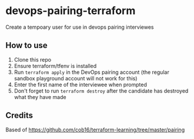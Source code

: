 # devops-pairing-terraform
Create a tempoary user for use in devops pairing interviewes

## How to use
1. Clone this repo
3. Ensure terraform/tfenv is installed
4. Run `terraform apply` in the DevOps pairing account (the regular sandbox playground account will not work for this)
5. Enter the first name of the interviewee when prompted
6. Don't forget to run `terraform destroy` after the candidate has destroyed what they have made

## Credits
Based of https://github.com/cob16/terraform-learning/tree/master/pairing
